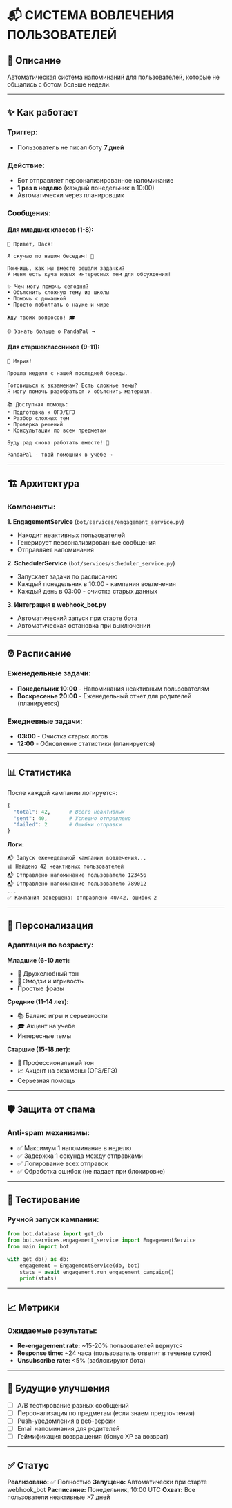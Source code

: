 # 📬 СИСТЕМА ВОВЛЕЧЕНИЯ ПОЛЬЗОВАТЕЛЕЙ

## 🎯 Описание

Автоматическая система напоминаний для пользователей, которые не общались с ботом больше недели.

---

## ✨ Как работает

### **Триггер:**
- Пользователь не писал боту **7 дней**

### **Действие:**
- Бот отправляет персонализированное напоминание
- **1 раз в неделю** (каждый понедельник в 10:00)
- Автоматически через планировщик

### **Сообщения:**

#### **Для младших классов (1-8):**
```
🐼 Привет, Вася!

Я скучаю по нашим беседам! 💙

Помнишь, как мы вместе решали задачки?
У меня есть куча новых интересных тем для обсуждения!

✨ Чем могу помочь сегодня?
• Объяснить сложную тему из школы
• Помочь с домашкой
• Просто поболтать о науке и мире

Жду твоих вопросов! 🎓

🌐 Узнать больше о PandaPal →
```

#### **Для старшеклассников (9-11):**
```
👋 Мария!

Прошла неделя с нашей последней беседы.

Готовишься к экзаменам? Есть сложные темы?
Я могу помочь разобраться и объяснить материал.

📚 Доступная помощь:
• Подготовка к ОГЭ/ЕГЭ
• Разбор сложных тем
• Проверка решений
• Консультации по всем предметам

Буду рад снова работать вместе! 🎯

PandaPal - твой помощник в учёбе →
```

---

## 🏗️ Архитектура

### **Компоненты:**

**1. EngagementService** (`bot/services/engagement_service.py`)
- Находит неактивных пользователей
- Генерирует персонализированные сообщения
- Отправляет напоминания

**2. SchedulerService** (`bot/services/scheduler_service.py`)
- Запускает задачи по расписанию
- Каждый понедельник в 10:00 - кампания вовлечения
- Каждый день в 03:00 - очистка старых данных

**3. Интеграция в webhook_bot.py**
- Автоматический запуск при старте бота
- Автоматическая остановка при выключении

---

## ⏰ Расписание

### **Еженедельные задачи:**
- **Понедельник 10:00** - Напоминания неактивным пользователям
- **Воскресенье 20:00** - Еженедельный отчет для родителей (планируется)

### **Ежедневные задачи:**
- **03:00** - Очистка старых логов
- **12:00** - Обновление статистики (планируется)

---

## 📊 Статистика

После каждой кампании логируется:
```python
{
  "total": 42,      # Всего неактивных
  "sent": 40,       # Успешно отправлено
  "failed": 2       # Ошибки отправки
}
```

**Логи:**
```
📬 Запуск еженедельной кампании вовлечения...
📊 Найдено 42 неактивных пользователей
📬 Отправлено напоминание пользователю 123456
📬 Отправлено напоминание пользователю 789012
...
✅ Кампания завершена: отправлено 40/42, ошибок 2
```

---

## 🎯 Персонализация

### **Адаптация по возрасту:**

**Младшие (6-10 лет):**
- 🐼 Дружелюбный тон
- 💙 Эмодзи и игривость
- Простые фразы

**Средние (11-14 лет):**
- 📚 Баланс игры и серьезности
- 🎓 Акцент на учебе
- Интересные темы

**Старшие (15-18 лет):**
- 🎯 Профессиональный тон
- 📈 Акцент на экзамены (ОГЭ/ЕГЭ)
- Серьезная помощь

---

## 🛡️ Защита от спама

### **Anti-spam механизмы:**
- ✅ Максимум 1 напоминание в неделю
- ✅ Задержка 1 секунда между отправками
- ✅ Логирование всех отправок
- ✅ Обработка ошибок (не падает при блокировке)

---

## 🧪 Тестирование

### **Ручной запуск кампании:**
```python
from bot.database import get_db
from bot.services.engagement_service import EngagementService
from main import bot

with get_db() as db:
    engagement = EngagementService(db, bot)
    stats = await engagement.run_engagement_campaign()
    print(stats)
```

---

## 📈 Метрики

### **Ожидаемые результаты:**
- **Re-engagement rate:** ~15-20% пользователей вернутся
- **Response time:** ~24 часа (пользователь ответит в течение суток)
- **Unsubscribe rate:** <5% (заблокируют бота)

---

## 🎯 Будущие улучшения

- [ ] A/B тестирование разных сообщений
- [ ] Персонализация по предметам (если знаем предпочтения)
- [ ] Push-уведомления в веб-версии
- [ ] Email напоминания для родителей
- [ ] Геймификация возвращения (бонус XP за возврат)

---

## ✅ Статус

**Реализовано:** ✅ Полностью
**Запущено:** Автоматически при старте webhook_bot
**Расписание:** Понедельник, 10:00 UTC
**Охват:** Все пользователи неактивные >7 дней
